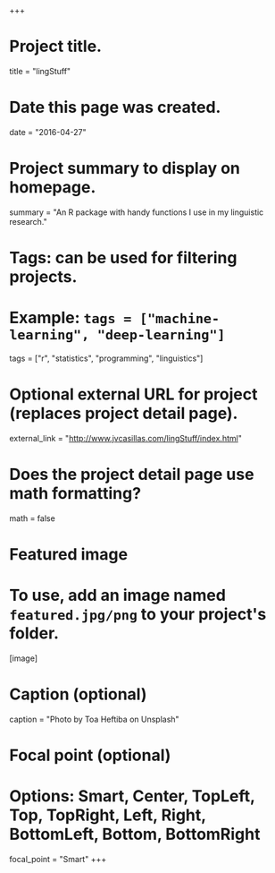 +++
# Project title.
title = "lingStuff"

# Date this page was created.
date = "2016-04-27"

# Project summary to display on homepage.
summary = "An R package with handy functions I use in my linguistic research."

# Tags: can be used for filtering projects.
# Example: `tags = ["machine-learning", "deep-learning"]`
tags = ["r", "statistics", "programming", "linguistics"]

# Optional external URL for project (replaces project detail page).
external_link = "http://www.jvcasillas.com/lingStuff/index.html"

# Does the project detail page use math formatting?
math = false

# Featured image
# To use, add an image named `featured.jpg/png` to your project's folder. 
[image]
  # Caption (optional)
  caption = "Photo by Toa Heftiba on Unsplash"

  # Focal point (optional)
  # Options: Smart, Center, TopLeft, Top, TopRight, Left, Right, BottomLeft, Bottom, BottomRight
  focal_point = "Smart"
+++


